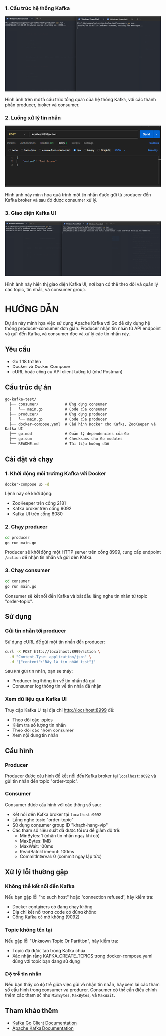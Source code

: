 ### 1. Cấu trúc hệ thống Kafka

![Cấu trúc hệ thống](./image/ex001.png)

Hình ảnh trên mô tả cấu trúc tổng quan của hệ thống Kafka, với các thành phần producer, broker và consumer.

### 2. Luồng xử lý tin nhắn

![Luồng xử lý tin nhắn](./image/ex002.png)

Hình ảnh này minh họa quá trình một tin nhắn được gửi từ producer đến Kafka broker và sau đó được consumer xử lý.

### 3. Giao diện Kafka UI

![Giao diện Kafka UI](./image/ex003.png)

Hình ảnh này hiển thị giao diện Kafka UI, nơi bạn có thể theo dõi và quản lý các topic, tin nhắn, và consumer group.

# HƯỚNG DẪN

Dự án này minh họa việc sử dụng Apache Kafka với Go để xây dựng hệ thống producer-consumer đơn giản. Producer nhận tin nhắn từ API endpoint và gửi đến Kafka, và consumer đọc và xử lý các tin nhắn này.

## Yêu cầu

- Go 1.18 trở lên
- Docker và Docker Compose
- cURL hoặc công cụ API client tương tự (như Postman)

## Cấu trúc dự án

```
go-kafka-test/
  ├── consumer/            # Ứng dụng consumer
  │   └── main.go          # Code của consumer
  ├── producer/            # Ứng dụng producer
  │   └── main.go          # Code của producer
  ├── docker-compose.yaml  # Cấu hình Docker cho Kafka, ZooKeeper và Kafka UI
  ├── go.mod               # Quản lý dependencies của Go
  ├── go.sum               # Checksums cho Go modules
  └── README.md            # Tài liệu hướng dẫn
```

## Cài đặt và chạy

### 1. Khởi động môi trường Kafka với Docker

```bash
docker-compose up -d
```

Lệnh này sẽ khởi động:

- ZooKeeper trên cổng 2181
- Kafka broker trên cổng 9092
- Kafka UI trên cổng 8080

### 2. Chạy producer

```bash
cd producer
go run main.go
```

Producer sẽ khởi động một HTTP server trên cổng 8999, cung cấp endpoint `/action` để nhận tin nhắn và gửi đến Kafka.

### 3. Chạy consumer

```bash
cd consumer
go run main.go
```

Consumer sẽ kết nối đến Kafka và bắt đầu lắng nghe tin nhắn từ topic "order-topic".

## Sử dụng

### Gửi tin nhắn tới producer

Sử dụng cURL để gửi một tin nhắn đến producer:

```bash
curl -X POST http://localhost:8999/action \
  -H "Content-Type: application/json" \
  -d '{"content":"Đây là tin nhắn test"}'
```

Sau khi gửi tin nhắn, bạn sẽ thấy:

- Producer log thông tin về tin nhắn đã gửi
- Consumer log thông tin về tin nhắn đã nhận

### Xem dữ liệu qua Kafka UI

Truy cập Kafka UI tại địa chỉ [http://localhost:8999](http://localhost:8999) để:

- Theo dõi các topics
- Kiểm tra số lượng tin nhắn
- Theo dõi các nhóm consumer
- Xem nội dung tin nhắn

## Cấu hình

### Producer

Producer được cấu hình để kết nối đến Kafka broker tại `localhost:9092` và gửi tin nhắn đến topic "order-topic".

### Consumer

Consumer được cấu hình với các thông số sau:

- Kết nối đến Kafka broker tại `localhost:9092`
- Lắng nghe topic "order-topic"
- Sử dụng consumer group ID "khach-hang-vip"
- Các tham số hiệu suất đã được tối ưu để giảm độ trễ:
  - MinBytes: 1 (nhận tin nhắn ngay khi có)
  - MaxBytes: 1MB
  - MaxWait: 100ms
  - ReadBatchTimeout: 100ms
  - CommitInterval: 0 (commit ngay lập tức)

## Xử lý lỗi thường gặp

### Không thể kết nối đến Kafka

Nếu bạn gặp lỗi "no such host" hoặc "connection refused", hãy kiểm tra:

- Docker containers có đang chạy không
- Địa chỉ kết nối trong code có đúng không
- Cổng Kafka có mở không (9092)

### Topic không tồn tại

Nếu gặp lỗi "Unknown Topic Or Partition", hãy kiểm tra:

- Topic đã được tạo trong Kafka chưa
- Xác nhận rằng KAFKA_CREATE_TOPICS trong docker-compose.yaml đúng với topic bạn đang sử dụng

### Độ trễ tin nhắn

Nếu bạn thấy có độ trễ giữa việc gửi và nhận tin nhắn, hãy xem lại các tham số cấu hình trong consumer và producer. Consumer có thể cần điều chỉnh thêm các tham số như `MinBytes`, `MaxBytes`, và `MaxWait`.

## Tham khảo thêm

- [Kafka Go Client Documentation](https://pkg.go.dev/github.com/segmentio/kafka-go)
- [Apache Kafka Documentation](https://kafka.apache.org/documentation/)
